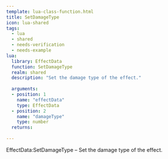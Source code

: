 ```yaml
---
template: lua-class-function.html
title: SetDamageType
icon: lua-shared
tags:
  - lua
  - shared
  - needs-verification
  - needs-example
lua:
  library: EffectData
  function: SetDamageType
  realm: shared
  description: "Set the damage type of the effect."
  
  arguments:
  - position: 1
    name: "effectData"
    type: EffectData
  - position: 2
    name: "damageType"
    type: number
  returns:
    
---
```


<div class="lua__search__keywords">
EffectData:SetDamageType &#x2013; Set the damage type of the effect.
</div>
